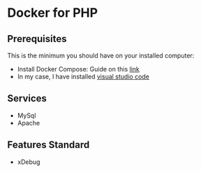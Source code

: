 # Docker for PHP
## Prerequisites
This is the minimum you should have on your installed computer:
* Install Docker Compose: Guide on this [link](https://docs.docker.com/compose/install/)
* In my case, I have installed [visual studio code](https://code.visualstudio.com/)

## Services
* MySql
* Apache

## Features Standard
* xDebug
